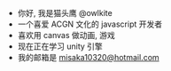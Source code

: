 - 你好, 我是猫头鹰 @owlkite
- 一个喜爱 ACGN 文化的 javascript 开发者
- 喜欢用 canvas 做动画, 游戏
- 现在正在学习 unity 引擎
- 我的邮箱是 misaka10320@hotmail.com

<!---
owlkite/owlkite is a ✨ special ✨ repository because its `README.md` (this file) appears on your GitHub profile.
You can click the Preview link to take a look at your changes.
--->
